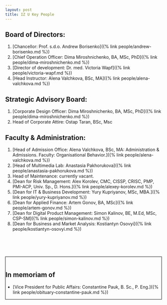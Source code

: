 ```yaml
---
layout: post
title: IZ U Key People
---
```


## Board of Directors:
1. [Chancellor: Prof. s.d.o. Andrew Borisenko]({% link people/andrew-borisenko.md %})
2. [Chief Operation Officer: Dima Miroshnichenko, BA, MSc, PhD]({% link people/dima-miroshnichenko.md %})
3. [Director of development: Dr. med. Victoria Wapf]({% link people/victoria-wapf.md %})
4. [Head Instructor: Alena Valchkova, BSc, MA]({% link people/alena-valchkova.md %})

## Strategic Advisory Board:
1. [Corporate Design Officer: Dima Miroshnichenko, BA, MSc, PhD]({% link people/dima-miroshnichenko.md %})
2. Неаd of Corporate Attire: Ostap Taran, BSc, Msc

## Faculty & Administration:
1. [Head of Admission Office: Alena Valchkova, BSc, MA: Administration & Admissions. Faculty: Organisational Behavior.]({% link people/alena-valchkova.md %})
2. [Head of Multimedia Lab: Anastasia Pakhorukova]({% link people/anastasia-pakhorukova.md %})
3. Head of Maintenance: currently vacant.
4. [Dean for Risk Management: Alex Korolev, CMC, CISSP, CRISC, PMP, PMI-ACP, Univ. Sp., D. Hons.]({% link people/alexey-korolev.md %})
5. [Dean for IT & Business Development: Yury Kupriyanov, MSc, MBA.]({% link people/yury-kupriyanov.md %})
6. [Dean for Applied Finance: Аrtem Gonov, BA, MSc]({% link people/artem-gonov.md %})
7. [Dean for Digital Product Management: Simon Kalinov, BE, M.Ed, MSc, CSP-SM]({% link people/simon-kalinov.md %})
8. [Dean for Business and Market Analysis: Kostiantyn Osovyi]({% link people/kostiantyn-osovyi.md %})


<div style="border: 1px solid black; padding-top:1rem; margin-top:5rem" markdown=1>

  <h2>In memoriam of</h2>

  - [Vice President for Public Affairs: Constantine Pauk, B. Sc., P. Eng.]({% link people/obituary-constantine-pauk.md %})

</div>